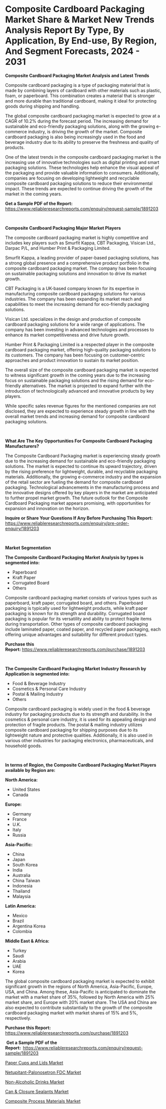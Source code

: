 <p><h1>Composite Cardboard Packaging Market Share & Market New Trends Analysis Report By Type, By Application, By End-use, By Region, And Segment Forecasts, 2024 - 2031</h1></p><p><strong>Composite Cardboard Packaging Market Analysis and Latest Trends</strong></p>
<p><p>Composite cardboard packaging is a type of packaging material that is made by combining layers of cardboard with other materials such as plastic, foam, or paperboard. This combination creates a material that is stronger and more durable than traditional cardboard, making it ideal for protecting goods during shipping and handling.</p><p>The global composite cardboard packaging market is expected to grow at a CAGR of 10.2% during the forecast period. The increasing demand for sustainable and eco-friendly packaging solutions, along with the growing e-commerce industry, is driving the growth of the market. Composite cardboard packaging is also being increasingly used in the food and beverage industry due to its ability to preserve the freshness and quality of products.</p><p>One of the latest trends in the composite cardboard packaging market is the increasing use of innovative technologies such as digital printing and smart packaging solutions. These technologies help enhance the visual appeal of the packaging and provide valuable information to consumers. Additionally, companies are focusing on developing lightweight and recyclable composite cardboard packaging solutions to reduce their environmental impact. These trends are expected to continue driving the growth of the market in the coming years.</p></p>
<p><strong>Get a Sample PDF of the Report:&nbsp;</strong> <a href="https://www.reliableresearchreports.com/enquiry/request-sample/1891203">https://www.reliableresearchreports.com/enquiry/request-sample/1891203</a></p>
<p>&nbsp;</p>
<p><strong>Composite Cardboard Packaging Major Market Players</strong></p>
<p><p>The composite cardboard packaging market is highly competitive and includes key players such as Smurfit Kappa, CBT Packaging, Visican Ltd., Darpac P/L, and Humber Print & Packaging Limited. </p><p>Smurfit Kappa, a leading provider of paper-based packaging solutions, has a strong global presence and a comprehensive product portfolio in the composite cardboard packaging market. The company has been focusing on sustainable packaging solutions and innovation to drive its market growth.</p><p>CBT Packaging is a UK-based company known for its expertise in manufacturing composite cardboard packaging solutions for various industries. The company has been expanding its market reach and capabilities to meet the increasing demand for eco-friendly packaging solutions.</p><p>Visican Ltd. specializes in the design and production of composite cardboard packaging solutions for a wide range of applications. The company has been investing in advanced technologies and processes to enhance its market competitiveness and drive future growth.</p><p>Humber Print & Packaging Limited is a respected player in the composite cardboard packaging market, offering high-quality packaging solutions to its customers. The company has been focusing on customer-centric approaches and product innovation to sustain its market position.</p><p>The overall size of the composite cardboard packaging market is expected to witness significant growth in the coming years due to the increasing focus on sustainable packaging solutions and the rising demand for eco-friendly alternatives. The market is projected to expand further with the introduction of technologically advanced and innovative products by key players. </p><p>While specific sales revenue figures for the mentioned companies are not disclosed, they are expected to experience steady growth in line with the overall market trends and increasing demand for composite cardboard packaging solutions.</p></p>
<p>&nbsp;</p>
<p><strong>What Are The Key Opportunities For Composite Cardboard Packaging Manufacturers?</strong></p>
<p><p>The Composite Cardboard Packaging market is experiencing steady growth due to the increasing demand for sustainable and eco-friendly packaging solutions. The market is expected to continue its upward trajectory, driven by the rising preference for lightweight, durable, and recyclable packaging materials. Additionally, the growing e-commerce industry and the expansion of the retail sector are fueling the demand for composite cardboard packaging. Technological advancements in the manufacturing process and the innovative designs offered by key players in the market are anticipated to further propel market growth. The future outlook for the Composite Cardboard Packaging market appears promising, with opportunities for expansion and innovation on the horizon.</p></p>
<p><strong>Inquire or Share Your Questions If Any Before Purchasing This Report:</strong> <a href="https://www.reliableresearchreports.com/enquiry/pre-order-enquiry/1891203">https://www.reliableresearchreports.com/enquiry/pre-order-enquiry/1891203</a></p>
<p>&nbsp;</p>
<p><strong>Market Segmentation</strong></p>
<p><strong>The Composite Cardboard Packaging Market Analysis by types is segmented into:</strong></p>
<p><ul><li>Paperboard</li><li>Kraft Paper</li><li>Corrugated Board</li><li>Others</li></ul></p>
<p><p>Composite cardboard packaging market consists of various types such as paperboard, kraft paper, corrugated board, and others. Paperboard packaging is typically used for lightweight products, while kraft paper packaging is known for its strength and durability. Corrugated board packaging is popular for its versatility and ability to protect fragile items during transportation. Other types of composite cardboard packaging include laminated paper, coated paper, and recycled paper packaging, each offering unique advantages and suitability for different product types.</p></p>
<p><strong>Purchase this Report:&nbsp;</strong><a href="https://www.reliableresearchreports.com/purchase/1891203">https://www.reliableresearchreports.com/purchase/1891203</a></p>
<p>&nbsp;</p>
<p><strong>The Composite Cardboard Packaging Market Industry Research by Application is segmented into:</strong></p>
<p><ul><li>Food & Beverage Industry</li><li>Cosmetics & Personal Care Industry</li><li>Postal & Mailing Industry</li><li>Others</li></ul></p>
<p><p>Composite cardboard packaging is widely used in the food & beverage industry for packaging products due to its strength and durability. In the cosmetics & personal care industry, it is used for its appealing design and protection of fragile products. The postal & mailing industry utilizes composite cardboard packaging for shipping purposes due to its lightweight nature and protective qualities. Additionally, it is also used in various other industries for packaging electronics, pharmaceuticals, and household goods.</p></p>
<p>&nbsp;</p>
<p><strong>In terms of Region, the Composite Cardboard Packaging Market Players available by Region are:</strong></p>
<p>
    <p> <strong> North America: </strong>
        <ul>
            <li>United States</li>
            <li>Canada</li>
        </ul>
        </p> 
    <p> <strong> Europe: </strong>
        <ul>
            <li>Germany</li>
            <li>France</li>
            <li>U.K.</li>
            <li>Italy</li>
            <li>Russia</li>
        </ul>
        </p> 
    <p> <strong> Asia-Pacific: </strong>
        <ul>
            <li>China</li>
            <li>Japan</li>
            <li>South Korea</li>
            <li>India</li>
            <li>Australia</li>
            <li>China Taiwan</li>
            <li>Indonesia</li>
            <li>Thailand</li>
            <li>Malaysia</li>
        </ul>
        </p> 
    <p> <strong> Latin America: </strong>
        <ul>
            <li>Mexico</li>
            <li>Brazil</li>
            <li>Argentina Korea</li>
            <li>Colombia</li>
        </ul>
        </p> 
    <p> <strong> Middle East & Africa: </strong>
        <ul>
            <li>Turkey</li>
            <li>Saudi</li>
            <li>Arabia</li>
            <li>UAE</li>
            <li>Korea</li>
        </ul>
    </p>
    </p>
<p><p>The global composite cardboard packaging market is expected to exhibit significant growth in the regions of North America, Asia-Pacific, Europe, USA, and China. Among these, Asia-Pacific is anticipated to dominate the market with a market share of 35%, followed by North America with 25% market share, and Europe with 20% market share. The USA and China are also expected to contribute substantially to the growth of the composite cardboard packaging market with market shares of 15% and 5%, respectively.</p></p>
<p><strong>Purchase this Report: </strong><a href="https://www.reliableresearchreports.com/purchase/1891203">https://www.reliableresearchreports.com/purchase/1891203</a></p>
<p>&nbsp;<strong>Get a Sample PDF of the Report:&nbsp;&nbsp;</strong><a href="https://www.reliableresearchreports.com/enquiry/request-sample/1891203">https://www.reliableresearchreports.com/enquiry/request-sample/1891203</a></p>
<p><strong></strong></p>
<p><p><a href="https://view.publitas.com/reportprime-1/paper-cups-and-lids-market-research-report-reveals-the-latest-trends-and-opportunities-of-this-market-for-period-from-2024-2031/">Paper Cups and Lids Market</a></p><p><a href="https://metal-farmhouse-e95.notion.site/Netupitant-Palonosetron-FDC-Market-Research-Report-Provides-thorough-Industry-Overview-which-offers-e1230441cfce43eeaca8048c495859d7">Netupitant-Palonosetron FDC Market</a></p><p><a href="https://circular-yam-9b9.notion.site/Non-Alcoholic-Drinks-Market-Analysis-and-Market-Size-Global-Industry-Overview-Market-Segmentation--a8accc4e46f94ac69444b714f3312506">Non-Alcoholic Drinks Market</a></p><p><a href="https://github.com/kosella/Market-Research-Report-List-2/blob/main/can-closure-sealants-market.md">Can & Closure Sealants Market</a></p><p><a href="https://github.com/kufem1/Market-Research-Report-List-1/blob/main/composite-process-materials-market.md">Composite Process Materials Market</a></p></p>